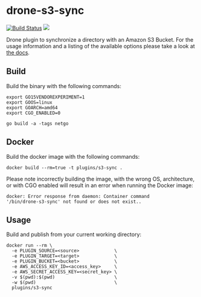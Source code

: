 # drone-s3-sync

[![Build Status](http://beta.drone.io/api/badges/drone-plugins/drone-s3-sync/status.svg)](http://beta.drone.io/drone-plugins/drone-s3-sync)
[![](https://badge.imagelayers.io/plugins/drone-s3-sync:latest.svg)](https://imagelayers.io/?images=plugins/drone-s3-sync:latest 'Get your own badge on imagelayers.io')

Drone plugin to synchronize a directory with an Amazon S3 Bucket. For the usage information and a listing of the available options please take a look at [the docs](DOCS.md).

## Build

Build the binary with the following commands:

```
export GO15VENDOREXPERIMENT=1
export GOOS=linux
export GOARCH=amd64
export CGO_ENABLED=0

go build -a -tags netgo
```

## Docker

Build the docker image with the following commands:

```
docker build --rm=true -t plugins/s3-sync .
```

Please note incorrectly building the image, with the wrong OS, architecture, or with CGO enabled will result in an error when running the Docker image:

```
docker: Error response from daemon: Container command
'/bin/drone-s3-sync' not found or does not exist..
```

## Usage

Build and publish from your current working directory:

```
docker run --rm \
  -e PLUGIN_SOURCE=<source>             \
  -e PLUGIN_TARGET=<target>             \
  -e PLUGIN_BUCKET=<bucket>             \
  -e AWS_ACCESS_KEY_ID=<access_key>     \
  -e AWS_SECRET_ACCESS_KEY=<secret_key> \
  -v $(pwd):$(pwd)                      \
  -w $(pwd)                             \
  plugins/s3-sync
```
